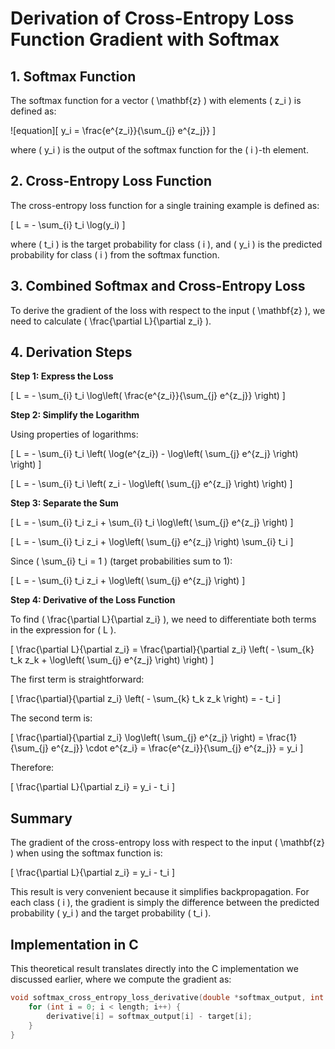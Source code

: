 # Derivation of Cross-Entropy Loss Function Gradient with Softmax

## 1. Softmax Function

The softmax function for a vector \( \mathbf{z} \) with elements \( z_i \) is defined as:

![equation]\[ y_i = \frac{e^{z_i}}{\sum_{j} e^{z_j}} \]

where \( y_i \) is the output of the softmax function for the \( i \)-th element.

## 2. Cross-Entropy Loss Function

The cross-entropy loss function for a single training example is defined as:

\[ L = - \sum_{i} t_i \log(y_i) \]

where \( t_i \) is the target probability for class \( i \), and \( y_i \) is the predicted probability for class \( i \) from the softmax function.

## 3. Combined Softmax and Cross-Entropy Loss

To derive the gradient of the loss with respect to the input \( \mathbf{z} \), we need to calculate \( \frac{\partial L}{\partial z_i} \).

## 4. Derivation Steps

**Step 1: Express the Loss**

\[ L = - \sum_{i} t_i \log\left( \frac{e^{z_i}}{\sum_{j} e^{z_j}} \right) \]

**Step 2: Simplify the Logarithm**

Using properties of logarithms:

\[ L = - \sum_{i} t_i \left( \log(e^{z_i}) - \log\left( \sum_{j} e^{z_j} \right) \right) \]

\[ L = - \sum_{i} t_i \left( z_i - \log\left( \sum_{j} e^{z_j} \right) \right) \]

**Step 3: Separate the Sum**

\[ L = - \sum_{i} t_i z_i + \sum_{i} t_i \log\left( \sum_{j} e^{z_j} \right) \]

\[ L = - \sum_{i} t_i z_i + \log\left( \sum_{j} e^{z_j} \right) \sum_{i} t_i \]

Since \( \sum_{i} t_i = 1 \) (target probabilities sum to 1):

\[ L = - \sum_{i} t_i z_i + \log\left( \sum_{j} e^{z_j} \right) \]

**Step 4: Derivative of the Loss Function**

To find \( \frac{\partial L}{\partial z_i} \), we need to differentiate both terms in the expression for \( L \).

\[ \frac{\partial L}{\partial z_i} = \frac{\partial}{\partial z_i} \left( - \sum_{k} t_k z_k + \log\left( \sum_{j} e^{z_j} \right) \right) \]

The first term is straightforward:

\[ \frac{\partial}{\partial z_i} \left( - \sum_{k} t_k z_k \right) = - t_i \]

The second term is:

\[ \frac{\partial}{\partial z_i} \log\left( \sum_{j} e^{z_j} \right) = \frac{1}{\sum_{j} e^{z_j}} \cdot e^{z_i} = \frac{e^{z_i}}{\sum_{j} e^{z_j}} = y_i \]

Therefore:

\[ \frac{\partial L}{\partial z_i} = y_i - t_i \]

## Summary

The gradient of the cross-entropy loss with respect to the input \( \mathbf{z} \) when using the softmax function is:

\[ \frac{\partial L}{\partial z_i} = y_i - t_i \]

This result is very convenient because it simplifies backpropagation. For each class \( i \), the gradient is simply the difference between the predicted probability \( y_i \) and the target probability \( t_i \).

## Implementation in C

This theoretical result translates directly into the C implementation we discussed earlier, where we compute the gradient as:

```c
void softmax_cross_entropy_loss_derivative(double *softmax_output, int *target, double *derivative, int length) {
    for (int i = 0; i < length; i++) {
        derivative[i] = softmax_output[i] - target[i];
    }
}
